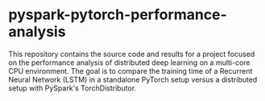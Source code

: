 # pyspark-pytorch-performance-analysis
This repository contains the source code and results for a project focused on the performance analysis of distributed deep learning on a multi-core CPU environment. The goal is to compare the training time of a Recurrent Neural Network (LSTM) in a standalone PyTorch setup versus a distributed setup with PySpark's TorchDistributor.
